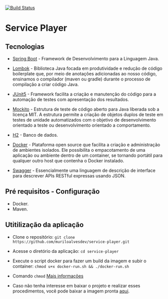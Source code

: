 [![Build Status](https://app.travis-ci.com/muriloalvesdev/service-player.svg?branch=main)](https://app.travis-ci.com/github/muriloalvesdev/service-player)

# Service Player
## Tecnologias 

- [Spring Boot](https://spring.io/projects/spring-boot) - Framework de Desenvolvimento para a Linguagem Java.

- [Lombok](https://projectlombok.org/) - Biblioteca Java focada em produtividade e redução de código boilerplate que, por meio de anotações adicionadas ao nosso código, ensinamos o compilador (maven ou gradle) durante o processo de compilação a criar código Java.

- [JUnit5](https://junit.org/junit5/) - Framework facilita a criação e manutenção do código para a automação de testes com apresentação dos resultados.

- [Mockito](https://site.mockito.org/) - Estrutura de teste de código aberto para Java liberada sob a licença MIT. A estrutura permite a criação de objetos duplos de teste em testes de unidade automatizados com o objetivo de desenvolvimento orientado a teste ou desenvolvimento orientado a comportamento.

- [H2](https://www.h2database.com/html/main.html) - Banco de dados.

- [Docker](https://www.docker.com/) - Plataforma open source que facilita a criação e administração de ambientes isolados. Ele possibilita o empacotamento de uma aplicação ou ambiente dentro de um container, se tornando portátil para qualquer outro host que contenha o Docker instalado.

- [Swagger](https://swagger.io/) - Essencialmente uma linguagem de descrição de interface para descrever APIs RESTful expressas usando JSON.

## Pré requisitos - Configuração
- Docker.
- Maven.

## Utitilização da aplicação
- Clone o repositório: `git clone https://github.com/muriloalvesdev/service-player.git`
- Acesse o diretório da aplicação: `cd service-player`
- Execute o script docker para fazer um build da imagem e subir o container: `chmod u+x docker-run.sh && ./docker-run.sh`
- Comando `chmod` [Mais informações](https://guialinux.uniriotec.br/chmod/)

- Caso não tenha interesse em baixar o projeto e realizar esses procedimentos, você pode baixar a imagem pronta [aqui](https://hub.docker.com/repository/docker/muriloalvesdev/serviceplayer).
